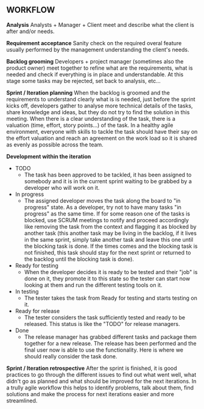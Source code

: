 

## WORKFLOW

**Analysis**
Analysts + Manager + Client meet and describe what the client is after and/or needs.

**Requirement acceptance**
Sanity check on the required overal feature usually performed by the management understanding the client's needs.

**Backlog grooming**
Developers + project manager (sometimes also the product owner) meet together to refine what are the requirements, what is needed and check if everything is in place and understandable. At this stage some tasks may be rejected, set back to analysis, etc...

**Sprint / Iteration planning**
When the backlog is groomed and the requirements to understand clearly what is is needed, just before the sprint kicks off, developers gather to analyse more technical details of the tasks, share knowledge and ideas, but they do not try to find the solution in this meeting. When there is a clear understanding of the task, there is a valuation (time, effort, story points...) of the task. In a healthy agile environment, everyone with skills to tackle the task should have their say on the effort valuation and reach an agreement on the work load so it is shared as evenly as possible across the team.

**Development within the iteration**
 - TODO
	 - The task has been approved to be tackled, it has been assigned to somebody and it is in the current sprint waiting to be grabbed by a developer who will work on it.
 - In progress
	 - The assigned developer moves the task along the board to "in progress" state. As a developer, try not to have many tasks "in progress" as the same time. If for some reason one of the tasks is blocked, use SCRUM meetings to notify and proceed accordingly like removing the task from the context and flagging it as blocked by another task (this another task may be living in the backlog, if it lives in the same sprint, simply take another task and leave this one until the blocking task is done. If the times comes and the blocking task is not finished, this task should stay for the next sprint or returned to the backlog until the blocking task is done).
 - Ready for testing
	 - When the developer decides it is ready to be tested and their "job" is done on it, they promote it to this state so the tester can start now looking at them and run the different testing tools on it.
 - In testing
	 - The tester takes the task from Ready for testing and starts testing on it.
 - Ready for release
	 - The tester considers the task sufficiently tested and ready to be released. This status is like the "TODO" for release managers.
 - Done
	 - The release manager has grabbed different tasks and package them together for a new release. The release has been performed and the final user now is able to use the functionality. Here is where we should really consider the task done.

**Sprint / Iteration retrospective**
After the sprint is finished, it is good practices to go through the different issues to find out what went well, what didn't go as planned and what should be improved for the next iterations. In a trully agile workflow this helps to identify problems, talk about them, find solutions and make the process for next iterations easier and more streamlined.

